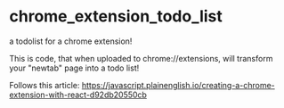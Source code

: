 # chrome_extension_todo_list
a todolist for a chrome extension! 

This is code, that when uploaded to chrome://extensions, will transform your "newtab" page into a todo list! 

Follows this article: https://javascript.plainenglish.io/creating-a-chrome-extension-with-react-d92db20550cb
